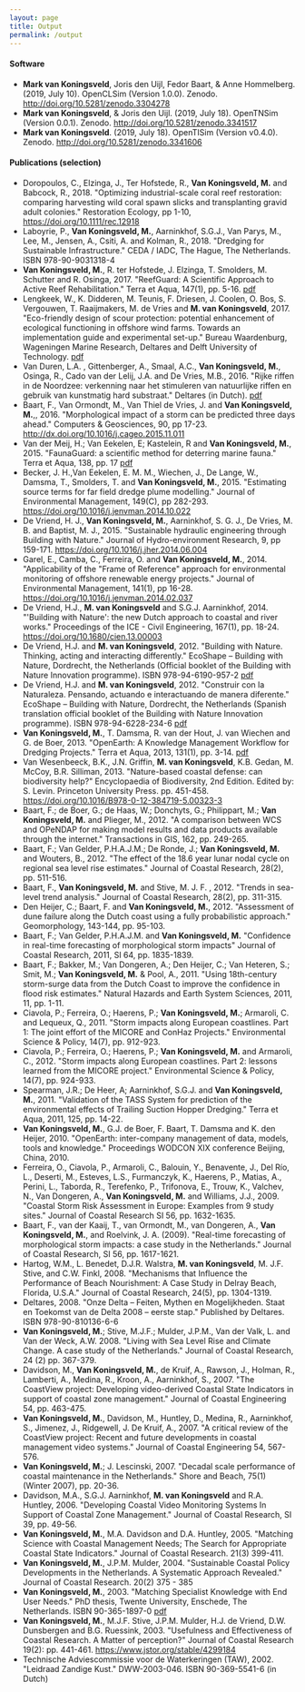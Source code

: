 ```yaml
---
layout: page
title: Output
permalink: /output
---
```


<h4>Software</h4>
<ul>
  <li><b>Mark van Koningsveld</b>, Joris den Uijl, Fedor Baart, & Anne Hommelberg. (2019, July 10). OpenCLSim (Version 1.0.0). Zenodo. <a href="http://doi.org/10.5281/zenodo.3304278">http://doi.org/10.5281/zenodo.3304278</a></li>
  <li><b>Mark van Koningsveld</b>, & Joris den Uijl. (2019, July 18). OpenTNSim (Version 0.0.1). Zenodo. <a href="http://doi.org/10.5281/zenodo.3341517">http://doi.org/10.5281/zenodo.3341517</a></li>
  <li><b>Mark van Koningsveld</b>. (2019, July 18). OpenTISim (Version v0.4.0). Zenodo. <a href="http://doi.org/10.5281/zenodo.3341606">http://doi.org/10.5281/zenodo.3341606</a></li>
</ul> 

<h4>Publications (selection)</h4>
<ul>
  <li>Doropoulos, C., Elzinga, J., Ter Hofstede, R., <b>Van Koningsveld, M.</b> and Babcock, R., 2018. "Optimizing industrial-scale coral reef restoration: comparing harvesting wild coral spawn slicks and transplanting gravid adult colonies." Restoration Ecology, pp 1-10, <a href="https://doi.org/10.1111/rec.12918">https://doi.org/10.1111/rec.12918</a></li>
  <li>Laboyrie, P., <b>Van Koningsveld, M.</b>, Aarninkhof, S.G.J., Van Parys, M., Lee, M., Jensen, A., Csiti, A. and Kolman, R., 2018. "Dredging for Sustainable Infrastructure." CEDA / IADC, The Hague, The Netherlands.  ISBN 978-90-9031318-4</li>
  <li><b>Van Koningsveld, M.</b>, R. ter Hofstede, J. Elzinga, T. Smolders, M. Schutter and R. Osinga, 2017. "ReefGuard: A Scientific Approach to Active Reef Rehabilitation." Terra et Aqua, 147(1), pp. 5-16. <a href="https://www.iadc-dredging.com/ul/cms/terraetaqua/document/5/1/7/517/517/1/article-reefguard-a-scientific-approach-to-active-reef-rehabilitation-147-1.pdf">pdf</a></li>
  <li>Lengkeek, W., K. Didderen, M. Teunis, F. Driesen, J. Coolen, O. Bos, S. Vergouwen, T. Raaijmakers, M. de Vries and <b>M. van Koningsveld</b>, 2017. "Eco-friendly design of scour protection: potential enhancement of ecological functioning in offshore wind farms. Towards an implementation guide and experimental set-up." Bureau Waardenburg, Wageningen Marine Research, Deltares and Delft University of Technology. <a href="http://www.buwa.nl/fileadmin/buwa_upload/Bureau_Waardenburg_rapporten/17-001_Bureau_Waardenburg_report_EcoFriendly_design_scour_protection.pdf">pdf</a></li>
  <li>Van Duren, L.A. , Gittenberger, A., Smaal, A.C., <b>Van Koningsveld, M.</b>, Osinga, R., Cado van der Lelij, J.A. and De Vries, M.B., 2016. "Rijke riffen in de Noordzee: verkenning naar het stimuleren van natuurlijke riffen en gebruik van kunstmatig hard substraat." Deltares (in Dutch). <a href="http://publications.deltares.nl/1221293_000.pdf">pdf</a></li>
  <li>Baart, F., Van Ormondt, M., Van Thiel de Vries, J. and <b>Van Koningsveld, M.</b>,, 2016. "Morphological impact of a storm can be predicted three days ahead." Computers & Geosciences, 90, pp 17-23. <a href="http://dx.doi.org/10.1016/j.cageo.2015.11.011">http://dx.doi.org/10.1016/j.cageo.2015.11.011</a></li>
  <li>Van der Meij, H.; Van Eekelen, E; Kastelein, R and <b>Van Koningsveld, M.</b>, 2015. "FaunaGuard: a scientific method for deterring marine fauna." Terra et Aqua, 138, pp. 17 <a href="https://www.iadc-dredging.com/ul/cms/terraetaqua/document/4/3/5/435/435/1/article-faunaguard-a-scientific-method-for-deterring-marine-fauna-terra-et-aqua-138-2.pdf">pdf</a></li>
  <li>Becker, J. H.,Van Eekelen, E. M. M., Wiechen, J., De Lange, W., Damsma, T., Smolders, T. and <b>Van Koningsveld, M.</b>, 2015. "Estimating source terms for far field dredge plume modelling." Journal of Environmental Management, 149(C), pp 282-293. <a href="https://doi.org/10.1016/j.jenvman.2014.10.022">https://doi.org/10.1016/j.jenvman.2014.10.022</a></li>
  <li>De Vriend, H. J., <b>Van Koningsveld, M.</b>, Aarninkhof, S. G. J., De Vries, M. B. and Baptist, M. J., 2015. "Sustainable hydraulic engineering through Building with Nature." Journal of Hydro-environment Research, 9, pp 159-171. <a href="https://doi.org/10.1016/j.jher.2014.06.004">https://doi.org/10.1016/j.jher.2014.06.004</a></li>
  <li>Garel, E., Camba, C., Ferreira, O. and <b>Van Koningsveld, M.</b>, 2014. "Applicability of the "Frame of Reference" approach for environmental monitoring of offshore renewable energy projects." Journal of Environmental Management, 141(1), pp 16-28. <a href="https://doi.org/10.1016/j.jenvman.2014.02.037">https://doi.org/10.1016/j.jenvman.2014.02.037</a></li> 
  <li>De Vriend, H.J., <b>M. van Koningsveld</b> and S.G.J. Aarninkhof, 2014. "'Building with Nature': the new Dutch approach to coastal and river works." Proceedings of the ICE - Civil Engineering, 167(1), pp. 18-24. <a href="https://doi.org/10.1680/cien.13.00003">https://doi.org/10.1680/cien.13.00003</a></li>
  <li>De Vriend, H.J. and <b>M. van Koningsveld</b>, 2012. "Building with Nature. Thinking, acting and interacting differently." EcoShape – Building with Nature, Dordrecht, the Netherlands (Official booklet of the Building with Nature Innovation programme). ISBN 978-94-6190-957-2 <a href="https://www.ecoshape.org/uploads/sites/3/2016/06/ECOSHAPE_BwN_WEB.pdf">pdf</a></li>
  <li>De Vriend, H.J. and <b>M. van Koningsveld</b>, 2012. "Construir con la Naturaleza. Pensando, actuando e interactuando de manera diferente." EcoShape – Building with Nature, Dordrecht, the Netherlands (Spanish translation official booklet of the Building with Nature Innovation programme). ISBN 978-94-6228-234-6 <a href="https://www.ecoshape.org/uploads/sites/2/2019/01/ECOSHAPE_BwN_SPAANS_WEB_NEW.pdf">pdf</a></li>
  <li><b>Van Koningsveld, M.</b>, T. Damsma, R. van der Hout, J. van Wiechen and G. de Boer, 2013. "OpenEarth: A Knowledge Management Workflow for Dredging Projects." Terra et Aqua, 2013, 131(1), pp. 3-14. <a href="https://www.iadc-dredging.com/ul/cms/terraetaqua/document/3/7/3/373/373/1/article-openeartha-knowledge-management-workflow-for-dredging-projects-terra-et-aqua-131-1.pdf">pdf</a></li>
  <li>Van Wesenbeeck, B.K., J.N. Griffin, <b>M. van Koningsveld</b>, K.B. Gedan, M. McCoy, B.R. Silliman, 2013. "Nature-based coastal defense: can biodiversity help?" Encyclopaedia of Biodiversity, 2nd Edition. Edited by: S. Levin. Princeton University Press. pp. 451-458. <a href="https://doi.org/10.1016/B978-0-12-384719-5.00323-3">https://doi.org/10.1016/B978-0-12-384719-5.00323-3</a></li>
  <li>Baart, F.; de Boer, G.; de Haas, W.; Donchyts, G.; Philippart, M.; <b>Van Koningsveld, M.</b> and Plieger, M., 2012. "A comparison between WCS and OPeNDAP for making model results and data products available through the internet." Transactions in GIS, 162, pp. 249-265.</li>
  <li>Baart, F.; Van Gelder, P.H.A.J.M.; De Ronde, J.; <b>Van Koningsveld, M.</b> and Wouters, B., 2012. "The effect of the 18.6 year lunar nodal cycle on regional sea level rise estimates." Journal of Coastal Research, 28(2), pp. 511-516.</li>
  <li>Baart, F., <b>Van Koningsveld, M.</b> and Stive, M. J. F. , 2012. "Trends in sea-level trend analysis." Journal of Coastal Research, 28(2), pp. 311-315.</li>
  <li>Den Heijer, C.; Baart, F. and <b>Van Koningsveld, M.</b>, 2012. "Assessment of dune failure along the Dutch coast using a fully probabilistic approach." Geomorphology, 143-144, pp. 95-103.</li> 
  <li>Baart, F.; Van Gelder, P.H.A.J.M. and <b>Van Koningsveld, M.</b> "Confidence in real-time forecasting of morphological storm impacts" Journal of Coastal Research, 2011, SI 64, pp. 1835-1839.</li>
  <li>Baart, F.; Bakker, M.; Van Dongeren, A.; Den Heijer, C.; Van Heteren, S.; Smit, M.; <b>Van Koningsveld, M.</b> & Pool, A., 2011. "Using 18th-century storm-surge data from the Dutch Coast to improve the confidence in flood risk estimates." Natural Hazards and Earth System Sciences, 2011, 11, pp. 1-11.</li>
  <li>Ciavola, P.; Ferreira, O.; Haerens, P.; <b>Van Koningsveld, M.</b>; Armaroli, C. and Lequeux, Q., 2011. "Storm impacts along European coastlines. Part 1: The joint effort of the MICORE and ConHaz Projects." Environmental Science & Policy, 14(7), pp. 912-923.</li>
  <li>Ciavola, P.; Ferreira, O.; Haerens, P.; <b>Van Koningsveld, M.</b> and Armaroli, C., 2012. "Storm impacts along European coastlines. Part 2: lessons learned from the MICORE project." Environmental Science & Policy, 14(7), pp. 924-933.</li>
  <li>Spearman, J.R.; De Heer, A; Aarninkhof, S.G.J. and <b>Van Koningsveld, M.</b>, 2011. "Validation of the TASS System for prediction of the environmental effects of Trailing Suction Hopper Dredging." Terra et Aqua, 2011, 125, pp. 14-22.</li>
  <li><b>Van Koningsveld, M.</b>, G.J. de Boer, F. Baart, T. Damsma and K. den Heijer, 2010. "OpenEarth: inter-company management of data, models, tools and knowledge." Proceedings WODCON XIX conference Beijing, China, 2010.</li>
  <li>Ferreira, O., Ciavola, P., Armaroli, C., Balouin, Y., Benavente, J., Del Río, L., Deserti, M., Esteves, L.S., Furmanczyk, K., Haerens, P., Matias, A., Perini, L., Taborda, R., Terefenko, P., Trifonova, E., Trouw, K., Valchev, N., Van Dongeren, A., <b>Van Koningsveld, M.</b> and Williams, J.J., 2009. "Coastal Storm Risk Assessment in Europe: Examples from 9 study sites." Journal of Coastal Research SI 56, pp. 1632-1635.</li>
  <li>Baart, F., van der Kaaij, T., van Ormondt, M., van Dongeren, A., <b>Van Koningsveld, M.</b>, and Roelvink, J. A. (2009). "Real-time forecasting of morphological storm impacts: a case study in the Netherlands." Journal of Coastal Research, SI 56, pp. 1617-1621.</li> 
  <li>Hartog, W.M., L. Benedet, D.J.R. Walstra, <b>M. van Koningsveld</b>, M. J.F. Stive, and C.W. Finkl, 2008. "Mechanisms that Influence the Performance of Beach Nourishment: A Case Study in Delray Beach, Florida, U.S.A." Journal of Coastal Research, 24(5), pp. 1304-1319.</li>
  <li>Deltares, 2008. "Onze Delta – Feiten, Mythen en Mogelijkheden. Staat en Toekomst van de Delta 2008 – eerste stap." Published by Deltares. ISBN 978-90-810136-6-6</li>
  <li><b>Van Koningsveld, M.</b>; Stive, M.J.F.; Mulder, J.P.M., Van der Valk, L. and Van der Weck, A.W. 2008. "Living with Sea Level Rise and Climate Change. A case study of the Netherlands." Journal of Coastal Research, 24 (2) pp. 367-379.</li>
  <li>Davidson, M., <b>Van Koningsveld, M.</b>, de Kruif, A., Rawson, J., Holman, R., Lamberti, A., Medina, R., Kroon, A., Aarninkhof, S., 2007. "The CoastView project: Developing video-derived Coastal State Indicators in support of coastal zone management." Journal of Coastal Engineering 54, pp. 463-475.</li>
  <li><b>Van Koningsveld, M.</b>, Davidson, M., Huntley, D., Medina, R., Aarninkhof, S., Jimenez, J., Ridgewell, J. De Kruif, A., 2007. "A critical review of the CoastView project: Recent and future developments in coastal management video systems." Journal of Coastal Engineering 54, 567-576.</li>
  <li><b>Van Koningsveld, M.</b>; J. Lescinski, 2007. "Decadal scale performance of coastal maintenance in the Netherlands." Shore and Beach, 75(1) (Winter 2007), pp. 20-36.</li>
  <li>Davidson, M.A., S.G.J. Aarninkhof, <b>M. van Koningsveld</b> and R.A. Huntley, 2006. "Developing Coastal Video Monitoring Systems In Support of Coastal Zone Management." Journal of Coastal Research, SI 39, pp. 49-56.</li>
  <li><b>Van Koningsveld, M.</b>, M.A. Davidson and D.A. Huntley, 2005. "Matching Science with Coastal Management Needs; The Search for Appropriate Coastal State Indicators." Journal of Coastal Research. 21(3) 399-411.</li>
  <li><b>Van Koningsveld, M.</b>, J.P.M. Mulder, 2004. "Sustainable Coastal Policy Developments in the Netherlands. A Systematic Approach Revealed." Journal of Coastal Research. 20(2) 375 - 385</li>
  <li><b>Van Koningsveld, M.</b>, 2003. "Matching Specialist Knowledge with End User Needs." PhD thesis, Twente University, Enschede, The Netherlands. ISBN 90-365-1897-0 <a href="assest/documents/MainFile-PhD-MvK-def-03-03-2003-x800-D600.pdf">pdf</a></li>
  <li><b>Van Koningsveld, M.</b>, M.J.F. Stive, J.P.M. Mulder, H.J. de Vriend, D.W. Dunsbergen and B.G. Ruessink, 2003. "Usefulness and Effectiveness of Coastal Research. A Matter of perception?" Journal of Coastal Research 19(2): pp. 441-461. <a href="https://www.jstor.org/stable/4299184">https://www.jstor.org/stable/4299184</a></li>
  <li>Technische Adviescommissie voor de Waterkeringen (TAW), 2002. "Leidraad Zandige Kust." DWW-2003-046. ISBN 90-369-5541-6 (in Dutch)</li>
</ul> 

